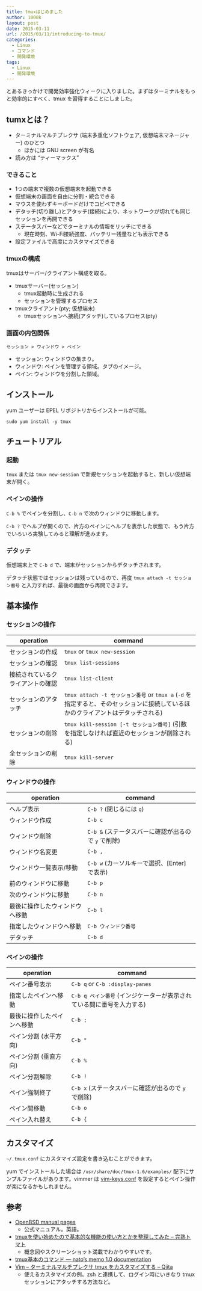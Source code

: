 ```yaml
---
title: tmuxはじめました
author: 1000k
layout: post
date: 2015-03-11
url: /2015/03/11/introducing-to-tmux/
categories:
  - Linux
  - コマンド
  - 開発環境
tags:
  - Linux
  - 開発環境
---
```

とあるきっかけで開発効率強化ウィークに入りました。まずはターミナルをもっと効率的にすべく、tmux を習得することにしました。

## tumxとは？

  * ターミナルマルチプレクサ (端末多重化ソフトウェア, 仮想端末マネージャー) のひとつ
      * ほかには GNU screen が有名
  * 読み方は &#8220;ティーマックス&#8221;

### できること

  * 1つの端末で複数の仮想端末を起動できる
  * 仮想端末の画面を自由に分割・統合できる
  * マウスを使わずキーボードだけでコピペできる
  * デタッチ(切り離し)とアタッチ(接続)により、ネットワークが切れても同じセッションを再開できる
  * ステータスバーなどでターミナルの情報をリッチにできる
      * 現在時刻、Wi-Fi接続強度、バッテリー残量なども表示できる
  * 設定ファイルで高度にカスタマイズできる

### tmuxの構成

tmuxはサーバー/クライアント構成を取る。

  * tmuxサーバー(セッション)
      * tmux起動時に生成される
      * セッションを管理するプロセス
  * tmuxクライアント(pty; 仮想端末)
      * tmuxセッションへ接続(アタッチ)しているプロセス(pty)

### 画面の内包関係

`セッション > ウィンドウ > ペイン`

  * セッション: ウィンドウの集まり。
  * ウィンドウ: ペインを管理する領域。タブのイメージ。
  * ペイン: ウィンドウを分割した領域。

## インストール

yum ユーザーは EPEL リポジトリからインストールが可能。

```
sudo yum install -y tmux
```

## チュートリアル

### 起動

`tmux` または `tmux new-session` で新規セッションを起動すると、新しい仮想端末が開く。

### ペインの操作

`C-b %` でペインを分割し、`C-b n` で次のウィンドウに移動します。

`C-b ?` でヘルプが開くので、片方のペインにヘルプを表示した状態で、もう片方でいろいろ実験してみると理解が進みます。

### デタッチ

仮想端末上で `C-b d` で、端末がセッションからデタッチされます。

デタッチ状態ではセッションは残っているので、再度 `tmux attach -t セッション番号` と入力すれば、最後の画面から再開できます。

## 基本操作

### セッションの操作

| operation        | command                                                                            |
| ---------------- | ---------------------------------------------------------------------------------- |
| セッションの作成         | `tmux` or `tmux new-session`                                                       |
| セッションの確認         | `tmux list-sessions`                                                               |
| 接続されているクライアントの確認 | `tmux list-client`                                                                 |
| セッションのアタッチ       | `tmux attach -t セッション番号` or `tmux a` (`-d` を指定すると、そのセッションに接続しているほかのクライアントはデタッチされる) |
| セッションの削除         | `tmux kill-session [-t セッション番号]` (引数を指定しなければ直近のセッションが削除される)                        |
| 全セッションの削除        | `tmux kill-server`                                                                 |

### ウィンドウの操作

| operation       | command                               |
| --------------- | ------------------------------------- |
| ヘルプ表示           | `C-b ?` (閉じるには `q`)                   |
| ウィンドウ作成         | `C-b c`                               |
| ウィンドウ削除         | `C-b &` (ステータスバーに確認が出るので `y` で削除) |
| ウィンドウ名変更        | `C-b ,`                               |
| ウィンドウ一覧表示/移動    | `C-b w` (カーソルキーで選択、[Enter] で表示)       |
| 前のウィンドウに移動      | `C-b p`                               |
| 次のウィンドウに移動      | `C-b n`                               |
| 最後に操作したウィンドウへ移動 | `C-b l`                               |
| 指定したウィンドウへ移動    | `C-b ウィンドウ番号`                         |
| デタッチ            | `C-b d`                               |

### ペインの操作

| operation     | command                                  |
| ------------- | ---------------------------------------- |
| ペイン番号表示       | `C-b q` or `C-b :display-panes`          |
| 指定したペインへ移動    | `C-b q ペイン番号` (インジケーターが表示されている間に番号を入力する) |
| 最後に操作したペインへ移動 | `C-b ;`                                  |
| ペイン分割 (水平方向)  | `C-b "`                                  |
| ペイン分割 (垂直方向)  | `C-b %`                                  |
| ペイン分割解除       | `C-b !`                                  |
| ペイン強制終了       | `C-b x` (ステータスバーに確認が出るので `y` で削除)        |
| ペイン間移動        | `C-b o`                                  |
| ペイン入れ替え       | `C-b {`                                  |

## カスタマイズ

`~/.tmux.conf` にカスタマイズ設定を書き込むことができます。

yum でインストールした場合は `/usr/share/doc/tmux-1.6/examples/` 配下にサンプルファイルがあります。vimmer は [vim-keys.conf](https://github.com/jordansissel/tmux/blob/master/trunk/examples/vim-keys.conf) を設定するとペイン操作が楽になるかもしれません。

## 参考

  * [OpenBSD manual pages](http://www.openbsd.org/cgi-bin/man.cgi/OpenBSD-current/man1/tmux.1?query=tmux&sec=1)
      * 公式マニュアル。英語。
  * [tmuxを使い始めたので基本的な機能の使い方とかを整理してみた &#8211; 完熟トマト](http://kanjuku-tomato.blogspot.jp/2014/02/tmux.html)
      * 概念図やスクリーンショット満載でわかりやすいです。
  * [tmux基本のコマンド — nato&#8217;s memo 1.0 documentation](http://room6933.com/mymemo/tmux/tmux-basic.html)
  * [Vim &#8211; ターミナルマルチプレクサ tmux をカスタマイズする &#8211; Qiita](http://qiita.com/b4b4r07/items/01359e8a3066d1c37edc)
      * 使えるカスタマイズの例。zsh と連携して、ログイン時にいきなり tmux セッションにアタッチする方法など。